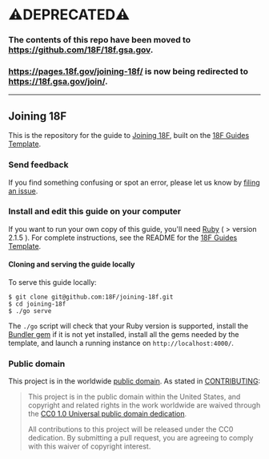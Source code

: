 # :warning:DEPRECATED:warning:
### The contents of this repo have been moved to https://github.com/18F/18f.gsa.gov.

### https://pages.18f.gov/joining-18f/ is now being redirected to https://18f.gsa.gov/join/.

---

## Joining 18F

This is the repository for the guide to [Joining 18F](https://pages.18f.gov/joining-18f/), built on the [18F Guides Template](https://github.com/18F/guides-template).

### Send feedback

If you find something confusing or spot an error, please let us know by [filing an issue](https://github.com/18F/joining-18f/issues).

### Install and edit this guide on your computer

If you want to run your own copy of this guide, you'll need [Ruby](https://www.ruby-lang.org) ( > version 2.1.5 ). For complete instructions, see the README for the [18F Guides Template](https://github.com/18F/guides-template/blob/18f-pages/README.md).

#### Cloning and serving the guide locally

To serve this guide locally:

```shell
$ git clone git@github.com:18F/joining-18f.git
$ cd joining-18f
$ ./go serve
```

The `./go` script will check that your Ruby version is supported, install the [Bundler gem](http://bundler.io/) if it is not yet installed, install all the gems needed by the template, and launch a running instance on `http://localhost:4000/`.

### Public domain

This project is in the worldwide [public domain](LICENSE.md). As stated in [CONTRIBUTING](CONTRIBUTING.md):

> This project is in the public domain within the United States, and copyright and related rights in the work worldwide are waived through the [CC0 1.0 Universal public domain dedication](https://creativecommons.org/publicdomain/zero/1.0/).
>
>All contributions to this project will be released under the CC0
>dedication. By submitting a pull request, you are agreeing to comply
>with this waiver of copyright interest.
